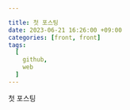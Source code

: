 ```yaml
---

title: 첫 포스팅
date: 2023-06-21 16:26:00 +09:00
categories: [front, front]
tags:
  [
    github,
    web
  ]
---
```


첫 포스팅

